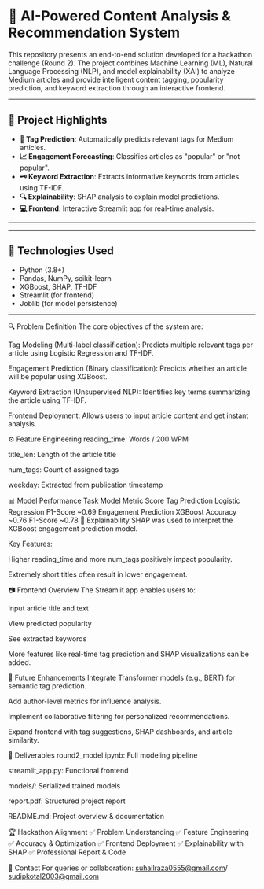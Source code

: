 # 🧠 AI-Powered Content Analysis & Recommendation System

This repository presents an end-to-end solution developed for a hackathon challenge (Round 2). The project combines Machine Learning (ML), Natural Language Processing (NLP), and model explainability (XAI) to analyze Medium articles and provide intelligent content tagging, popularity prediction, and keyword extraction through an interactive frontend.

---

## 📌 Project Highlights

- **🎯 Tag Prediction**: Automatically predicts relevant tags for Medium articles.
- **📈 Engagement Forecasting**: Classifies articles as "popular" or "not popular".
- **🗝️ Keyword Extraction**: Extracts informative keywords from articles using TF-IDF.
- **🔍 Explainability**: SHAP analysis to explain model predictions.
- **💻 Frontend**: Interactive Streamlit app for real-time analysis.

---


---

## 🔧 Technologies Used

- Python (3.8+)
- Pandas, NumPy, scikit-learn
- XGBoost, SHAP, TF-IDF
- Streamlit (for frontend)
- Joblib (for model persistence)

---

🔍 Problem Definition
The core objectives of the system are:

Tag Modeling (Multi-label classification): Predicts multiple relevant tags per article using Logistic Regression and TF-IDF.

Engagement Prediction (Binary classification): Predicts whether an article will be popular using XGBoost.

Keyword Extraction (Unsupervised NLP): Identifies key terms summarizing the article using TF-IDF.

Frontend Deployment: Allows users to input article content and get instant analysis.

⚙️ Feature Engineering
reading_time: Words / 200 WPM

title_len: Length of the article title

num_tags: Count of assigned tags

weekday: Extracted from publication timestamp

📊 Model Performance
Task	Model	Metric	Score
Tag Prediction	Logistic Regression	F1-Score	~0.69
Engagement Prediction	XGBoost	Accuracy	~0.76
F1-Score	~0.78
🧠 Explainability
SHAP was used to interpret the XGBoost engagement prediction model.

Key Features:

Higher reading_time and more num_tags positively impact popularity.

Extremely short titles often result in lower engagement.

📷 Frontend Overview
The Streamlit app enables users to:

Input article title and text

View predicted popularity

See extracted keywords

More features like real-time tag prediction and SHAP visualizations can be added.

🧪 Future Enhancements
Integrate Transformer models (e.g., BERT) for semantic tag prediction.

Add author-level metrics for influence analysis.

Implement collaborative filtering for personalized recommendations.

Expand frontend with tag suggestions, SHAP dashboards, and article similarity.

📁 Deliverables
round2_model.ipynb: Full modeling pipeline

streamlit_app.py: Functional frontend

models/: Serialized trained models

report.pdf: Structured project report

README.md: Project overview & documentation

🏆 Hackathon Alignment
✅ Problem Understanding
✅ Feature Engineering
✅ Accuracy & Optimization
✅ Frontend Deployment
✅ Explainability with SHAP
✅ Professional Report & Code

🙋 Contact
For queries or collaboration: suhailraza0555@gmail.com/ sudipkotal2003@gmail.com


